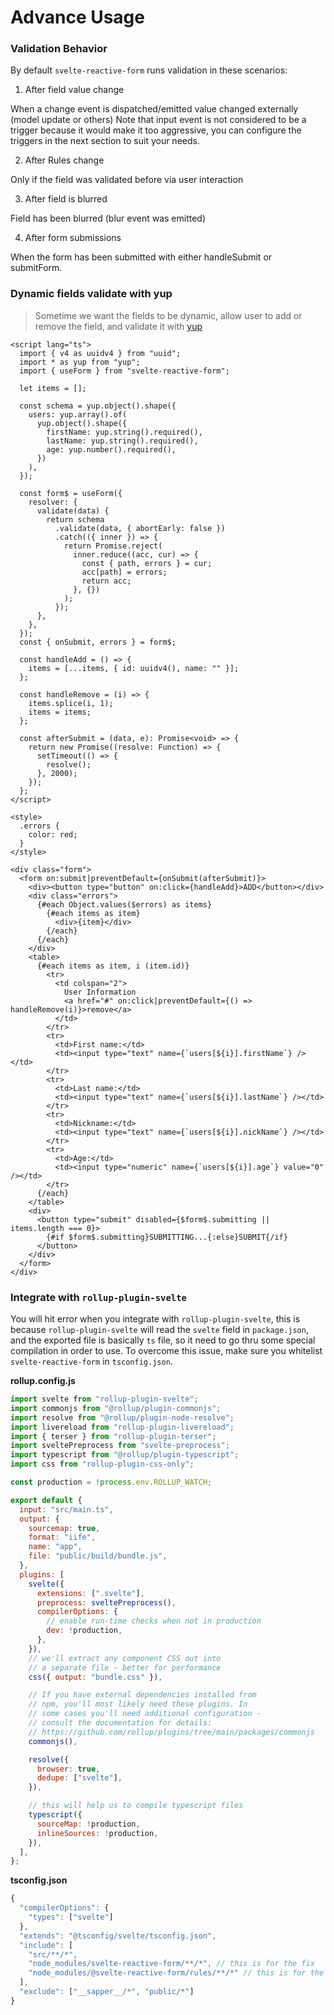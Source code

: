 # Advance Usage

### Validation Behavior

By default `svelte-reactive-form` runs validation in these scenarios:

1. After field value change

When a change event is dispatched/emitted
value changed externally (model update or others)
Note that input event is not considered to be a trigger because it would make it too aggressive, you can configure the triggers in the next section to suit your needs.

2. After Rules change

Only if the field was validated before via user interaction

3. After field is blurred

Field has been blurred (blur event was emitted)

4. After form submissions

When the form has been submitted with either handleSubmit or submitForm.

### Dynamic fields validate with **yup**

> Sometime we want the fields to be dynamic, allow user to add or remove the field, and validate it with [yup](https://github.com/jquense/yup)

```svelte
<script lang="ts">
  import { v4 as uuidv4 } from "uuid";
  import * as yup from "yup";
  import { useForm } from "svelte-reactive-form";

  let items = [];

  const schema = yup.object().shape({
    users: yup.array().of(
      yup.object().shape({
        firstName: yup.string().required(),
        lastName: yup.string().required(),
        age: yup.number().required(),
      })
    ),
  });

  const form$ = useForm({
    resolver: {
      validate(data) {
        return schema
          .validate(data, { abortEarly: false })
          .catch(({ inner }) => {
            return Promise.reject(
              inner.reduce((acc, cur) => {
                const { path, errors } = cur;
                acc[path] = errors;
                return acc;
              }, {})
            );
          });
      },
    },
  });
  const { onSubmit, errors } = form$;

  const handleAdd = () => {
    items = [...items, { id: uuidv4(), name: "" }];
  };

  const handleRemove = (i) => {
    items.splice(i, 1);
    items = items;
  };

  const afterSubmit = (data, e): Promise<void> => {
    return new Promise((resolve: Function) => {
      setTimeout(() => {
        resolve();
      }, 2000);
    });
  };
</script>

<style>
  .errors {
    color: red;
  }
</style>

<div class="form">
  <form on:submit|preventDefault={onSubmit(afterSubmit)}>
    <div><button type="button" on:click={handleAdd}>ADD</button></div>
    <div class="errors">
      {#each Object.values($errors) as items}
        {#each items as item}
          <div>{item}</div>
        {/each}
      {/each}
    </div>
    <table>
      {#each items as item, i (item.id)}
        <tr>
          <td colspan="2">
            User Information
            <a href="#" on:click|preventDefault={() => handleRemove(i)}>remove</a>
          </td>
        </tr>
        <tr>
          <td>First name:</td>
          <td><input type="text" name={`users[${i}].firstName`} /></td>
        </tr>
        <tr>
          <td>Last name:</td>
          <td><input type="text" name={`users[${i}].lastName`} /></td>
        </tr>
        <tr>
          <td>Nickname:</td>
          <td><input type="text" name={`users[${i}].nickName`} /></td>
        </tr>
        <tr>
          <td>Age:</td>
          <td><input type="numeric" name={`users[${i}].age`} value="0" /></td>
        </tr>
      {/each}
    </table>
    <div>
      <button type="submit" disabled={$form$.submitting || items.length === 0}>
        {#if $form$.submitting}SUBMITTING...{:else}SUBMIT{/if}
      </button>
    </div>
  </form>
</div>
```

### Integrate with `rollup-plugin-svelte`

You will hit error when you integrate with `rollup-plugin-svelte`, this is because `rollup-plugin-svelte` will read the `svelte` field in `package.json`, and the exported file is basically `ts` file, so it need to go thru some special compilation in order to use. To overcome this issue, make sure you whitelist `svelte-reactive-form` in `tsconfig.json`.

**rollup.config.js**

```js
import svelte from "rollup-plugin-svelte";
import commonjs from "@rollup/plugin-commonjs";
import resolve from "@rollup/plugin-node-resolve";
import livereload from "rollup-plugin-livereload";
import { terser } from "rollup-plugin-terser";
import sveltePreprocess from "svelte-preprocess";
import typescript from "@rollup/plugin-typescript";
import css from "rollup-plugin-css-only";

const production = !process.env.ROLLUP_WATCH;

export default {
  input: "src/main.ts",
  output: {
    sourcemap: true,
    format: "iife",
    name: "app",
    file: "public/build/bundle.js",
  },
  plugins: [
    svelte({
      extensions: [".svelte"],
      preprocess: sveltePreprocess(),
      compilerOptions: {
        // enable run-time checks when not in production
        dev: !production,
      },
    }),
    // we'll extract any component CSS out into
    // a separate file - better for performance
    css({ output: "bundle.css" }),

    // If you have external dependencies installed from
    // npm, you'll most likely need these plugins. In
    // some cases you'll need additional configuration -
    // consult the documentation for details:
    // https://github.com/rollup/plugins/tree/main/packages/commonjs
    commonjs(),

    resolve({
      browser: true,
      dedupe: ["svelte"],
    }),

    // this will help us to compile typescript files
    typescript({
      sourceMap: !production,
      inlineSources: !production,
    }),
  ],
};
```

**tsconfig.json**

```js
{
  "compilerOptions": {
    "types": ["svelte"]
  },
  "extends": "@tsconfig/svelte/tsconfig.json",
  "include": [
    "src/**/*",
    "node_modules/svelte-reactive-form/**/*", // this is for the fix
    "node_modules/@svelte-reactive-form/rules/**/*" // this is for the fix
  ],
  "exclude": ["__sapper__/*", "public/*"]
}
```
